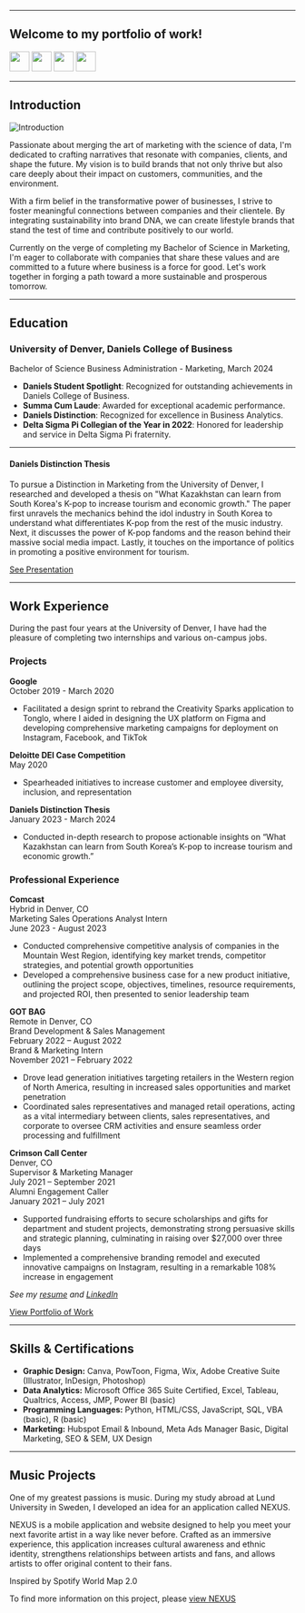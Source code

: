 <a name="top"></a>
<hr>

## Welcome to my portfolio of work! 
[<img src="https://user-images.githubusercontent.com/91146906/162140860-bfb69654-5603-49bd-a7a1-a836ab1c772c.svg" height="35"/>](#education)
[<img src="https://user-images.githubusercontent.com/91146906/152290724-72946642-3e58-4ba3-b5b8-b687628526b1.svg" height="35"/>](#DanielsDistinction)
[<img src="https://user-images.githubusercontent.com/91146906/162140921-207cd392-cfe5-40e6-a84e-0a16e19e405a.svg" height="35"/>](#profExp)
[<img src="https://user-images.githubusercontent.com/91146906/162140965-cf707805-9abd-43f7-8314-4f96794c44dc.svg" height="35"/>](#skills)


<hr>

## Introduction

![Introduction](https://static.wixstatic.com/media/b0af15_5f63f193e0d94b49915d84f74e7aa228~mv2.jpg/v1/fill/w_980,h_1098,al_c,q_85,usm_0.66_1.00_0.01,enc_auto/b0af15_5f63f193e0d94b49915d84f74e7aa228~mv2.jpg)

Passionate about merging the art of marketing with the science of data, I'm dedicated to crafting narratives that resonate with companies, clients, and shape the future. My vision is to build brands that not only thrive but also care deeply about their impact on customers, communities, and the environment.

With a firm belief in the transformative power of businesses, I strive to foster meaningful connections between companies and their clientele. By integrating sustainability into brand DNA, we can create lifestyle brands that stand the test of time and contribute positively to our world.

Currently on the verge of completing my Bachelor of Science in Marketing, I'm eager to collaborate with companies that share these values and are committed to a future where business is a force for good. Let's work together in forging a path toward a more sustainable and prosperous tomorrow.

<a name="education"></a>
<hr>


## Education
### University of Denver, Daniels College of Business
Bachelor of Science Business Administration - Marketing, March 2024

<ul>
  <li><b>Daniels Student Spotlight</b>: Recognized for outstanding achievements in Daniels College of Business.</li>
  <li><b>Summa Cum Laude</b>: Awarded for exceptional academic performance.</li>
  <li><b>Daniels Distinction</b>: Recognized for excellence in Business Analytics.</li>
  <li><b>Delta Sigma Pi Collegian of the Year in 2022</b>: Honored for leadership and service in Delta Sigma Pi fraternity.</li>
</ul>

<a name="DanielsDistinction"></a>
<hr>

#### Daniels Distinction Thesis

To pursue a Distinction in Marketing from the University of Denver, I researched and developed a thesis on "What Kazakhstan can learn from South Korea's K-pop to increase tourism and economic growth." The paper first unravels the mechanics behind the idol industry in South Korea to understand what differentiates K-pop from the rest of the music industry. Next, it discusses the power of K-pop fandoms and the reason behind their massive social media impact. Lastly, it touches on the importance of politics in promoting a positive environment for tourism.

[See Presentation](https://www.canva.com/design/DAF4U-F6h_o/83o77ySxpoyR8tr0Mgp0dw/view?utm_content=DAF4U-F6h_o&utm_campaign=designshare&utm_medium=link&utm_source=editor)

<a name="profExp"></a>
<hr>


## Work Experience

During the past four years at the University of Denver, I have had the pleasure of completing two internships and various on-campus jobs.

### Projects

**Google**  
October 2019 - March 2020  
- Facilitated a design sprint to rebrand the Creativity Sparks application to Tonglo, where I aided in designing the UX platform on Figma and developing comprehensive marketing campaigns for deployment on Instagram, Facebook, and TikTok

**Deloitte DEI Case Competition**  
May 2020  
- Spearheaded initiatives to increase customer and employee diversity, inclusion, and representation

**Daniels Distinction Thesis**  
January 2023 - March 2024  
- Conducted in-depth research to propose actionable insights on “What Kazakhstan can learn from South Korea’s K-pop to increase tourism and economic growth.”

### Professional Experience

**Comcast**  
Hybrid in Denver, CO  
Marketing Sales Operations Analyst Intern  
June 2023 - August 2023  
- Conducted comprehensive competitive analysis of companies in the Mountain West Region, identifying key market trends, competitor strategies, and potential growth opportunities
- Developed a comprehensive business case for a new product initiative, outlining the project scope, objectives, timelines, resource requirements, and projected ROI, then presented to senior leadership team

**GOT BAG**  
Remote in Denver, CO  
Brand Development & Sales Management  
February 2022 – August 2022  
Brand & Marketing Intern  
November 2021 – February 2022  
- Drove lead generation initiatives targeting retailers in the Western region of North America, resulting in increased sales opportunities and market penetration
- Coordinated sales representatives and managed retail operations, acting as a vital intermediary between clients, sales representatives, and corporate to oversee CRM activities and ensure seamless order processing and fulfillment

**Crimson Call Center**  
Denver, CO  
Supervisor & Marketing Manager  
July 2021 – September 2021  
Alumni Engagement Caller  
January 2021 – July 2021  
- Supported fundraising efforts to secure scholarships and gifts for department and student projects, demonstrating strong persuasive skills and strategic planning, culminating in raising over $27,000 over three days
- Implemented a comprehensive branding remodel and executed innovative campaigns on Instagram, resulting in a remarkable 108% increase in engagement

<i>See my [resume](https://leahpring.wixsite.com/leahpringportfolio/about-me) and [LinkedIn](https://www.linkedin.com/in/leahpring/)</i>

[View Portfolio of Work](https://leahpring.wixsite.com/leahpringportfolio)

<a name="skills"></a>
<hr>


## Skills & Certifications

- **Graphic Design:** Canva, PowToon, Figma, Wix, Adobe Creative Suite (Illustrator, InDesign, Photoshop)
- **Data Analytics:** Microsoft Office 365 Suite Certified, Excel, Tableau, Qualtrics, Access, JMP, Power BI (basic)
- **Programming Languages:** Python, HTML/CSS, JavaScript, SQL, VBA (basic), R (basic)
- **Marketing:** Hubspot Email & Inbound, Meta Ads Manager Basic, Digital Marketing, SEO & SEM, UX Design
<hr>

## Music Projects 

One of my greatest passions is music. During my study abroad at Lund University in Sweden, I developed an idea for an application called NEXUS. 

NEXUS is a mobile application and website designed to help you meet your next favorite artist in a way like never before. Crafted as an immersive experience, this application increases cultural awareness and ethnic identity, strengthens relationships between artists and fans, and allows artists to offer original content to their fans.

Inspired by Spotify World Map 2.0

To find more information on this project, please [view NEXUS](https://leahpring.wixsite.com/leahpringportfolio/nexus-project)
